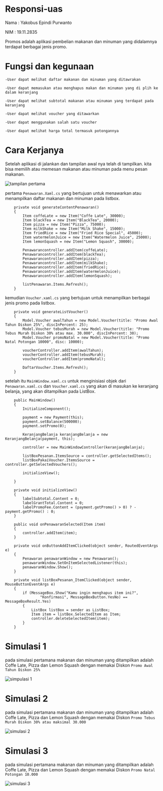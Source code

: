 # Responsi-uas

Nama : Yakobus Epindi Purwanto

NIM  : 19.11.2835

Promos adalah aplikasi pembelian makanan dan minuman yang didalamnya terdapat berbagai jenis promo.
# Fungsi dan kegunaan

`-User dapat melihat daftar makanan dan minuman yang ditawrakan`

`-User dapat memasukan atau menghapus makan dan minuman yang di plih ke dalam keranjang`
 
`-User dapat melihat subtotal makanan atau minuman yang terdapat pada keranjang`
 
 `-User dapat melihat voucher yang ditawarkan`
 
 `-User dapat menggunakan salah satu voucher`
 
 `-User dapat melihat harga total termasuk potongannya`

# Cara Kerjanya
Setelah aplikasi di jalankan dan tampilan awal nya telah di tampilkan. kita bisa memilih atau memesan makanan atau minuman pada menu pesan makanan.

![tampilan pertama](https://user-images.githubusercontent.com/61915300/104317971-5099e500-5511-11eb-988b-cbb08030b567.JPG)

pertama `Penawaran.Xaml.cs` yang bertujuan untuk menawarkan atau menampilkan daftar makanan dan minuman pada listbox.


        private void generateContentPenawaran()
        {
            Item coffeLate = new Item("Coffe Late", 30000);
            Item blackTea = new Item("BlackTea", 20000);
            Item pizza = new Item("Pizza", 75000);
            Item milkShake = new Item("Milk Shake", 15000);
            Item friedRice = new Item("Fried Rice Special", 45000);
            Item watermelonJuice = new Item("Watermelon Juice", 25000);
            Item lemonSquash = new Item("Lemon Squash", 30000);

            Penawarancontroller.addItem(coffeLate);
            Penawarancontroller.addItem(blackTea);
            Penawarancontroller.addItem(pizza);
            Penawarancontroller.addItem(milkShake);
            Penawarancontroller.addItem(friedRice);
            Penawarancontroller.addItem(watermelonJuice);
            Penawarancontroller.addItem(lemonSquash);

            listPenawaran.Items.Refresh();
        }

kemudian  `Voucher.xaml.cs`  yang bertujuan untuk menampilkan berbagai jenis promo pada listbox.


        private void generateListVoucher()
        {
            Model.Voucher awalTahun = new Model.Voucher(title: "Promo Awal Tahun Diskon 25%", discInPercent: 25);
            Model.Voucher tebusMurah = new Model.Voucher(title: "Promo Tebus Murah Diskon 30% atau max. 30.000", discInPercent: 30);
            Model.Voucher promoNatal = new Model.Voucher(title: "Promo Natal Potongan 10000", disc: 10000);

            voucherController.addItem(awalTahun);
            voucherController.addItem(tebusMurah);
            voucherController.addItem(promoNatal);

            DaftarVoucher.Items.Refresh();
        }


setelah itu `MainWindow.xaml.cs` untuk menginisiasi objek dari `Penawaran.xaml.cs` dan `Voucher.xaml.cs` yang akan di masukan ke keranjang belanja, yang akan ditampilkan pada ListBox.


        public MainWindow()
        {
            InitializeComponent();

            payment = new Payment(this);
            payment.setBalance(500000);
            payment.setPromo(0);

            KeranjangBelanja keranjangBelanja = new KeranjangBelanja(payment, this);

            controller = new MainWindowController(keranjangBelanja);

            listBoxPesanan.ItemsSource = controller.getSelectedItems();
            listBoxPakaiVoucher.ItemsSource = controller.getSelectedVouchers();

            initializeView();

        }

        private void initializeView()
        {
            labelSubtotal.Content = 0;
            labelGrantTotal.Content = 0;
            labelPromoFee.Content = (payment.getPromo() > 0) ? - payment.getPromo() : 0;
        }

        public void onPenawaranSelected(Item item)
        {
            controller.addItem(item);
        }

        private void onButtonAddItemClicked(object sender, RoutedEventArgs e)
        {
            Penawaran penawaranWindow = new Penawaran();
            penawaranWindow.SetOnItemSelectedListener(this);
            penawaranWindow.Show();
        }

        private void listBoxPesanan_ItemClicked(object sender, MouseButtonEventArgs e)
        {
            if (MessageBox.Show("Kamu ingin menghapus item ini?",
                    "Konfirmasi", MessageBoxButton.YesNo) == MessageBoxResult.Yes)
            {
                ListBox listBox = sender as ListBox;
                Item item = listBox.SelectedItem as Item;
                controller.deleteSelectedItem(item);
            }
        }


# Simulasi 1
pada simulasi pertamana makanan dan minuman yang ditampilkan adalah Coffe Late, Pizza dan Lemon Squash dengan memakai Diskon `Promo Awal Tahun Diskon 25%`

![simpulasi 1](https://user-images.githubusercontent.com/61915300/104318228-b1292200-5511-11eb-83ec-b28fb5ab914a.JPG)

# Simulasi 2
pada simulasi pertamana makanan dan minuman yang ditampilkan adalah Coffe Late, Pizza dan Lemon Squash dengan memakai Diskon `Promo Tebus Murah Diskon 30% atau maksimal 30.000`

![simulasi 2](https://user-images.githubusercontent.com/61915300/104318710-5a701800-5512-11eb-866a-f3fc35b018aa.JPG)


# Simulasi 3
pada simulasi pertamana makanan dan minuman yang ditampilkan adalah Coffe Late, Pizza dan Lemon Squash dengan memakai Diskon `Promo Natal Potongan 10.000`

![simulasi 3](https://user-images.githubusercontent.com/61915300/104318762-72479c00-5512-11eb-9d87-7bc8f588681f.JPG)
